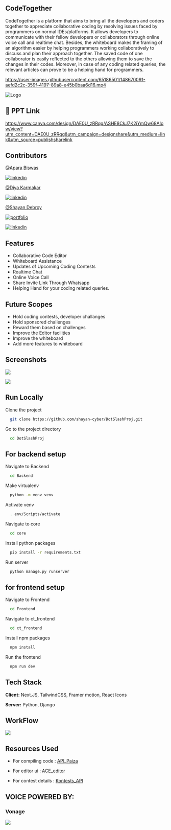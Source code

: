 ## CodeTogether

CodeTogether is a platform that aims to bring all the developers and coders together to appreciate collaborative coding by resolving issues faced by programmers on normal IDEs/platforms. It allows developers to communicate with their fellow developers or collaborators through online voice call and realtime chat. Besides, the whiteboard makes the framing of an algorithm easier by helping programmers working collaboratively to discuss and plan their approach together. The saved code of one collaborator is easily reflected to the others allowing them to save the changes in their codes. Moreover, in case of any coding related queries, the relevant articles can prove to be a helping hand for programmers.


https://user-images.githubusercontent.com/65186501/148670091-aefd2c2c-359f-4197-89a8-e45b0baa6d16.mp4



![Logo](https://i.imgur.com/f7hoxjZ.png)


## 🔗 PPT Link

https://www.canva.com/design/DAE0U_zRRqg/ASHE8CkJ7K2iYmQw68AIow/view?utm_content=DAE0U_zRRqg&utm_campaign=designshare&utm_medium=link&utm_source=publishsharelink


## Contributors

[@Apara Biswas](https://github.com/algo-geek)

[![linkedin](https://img.shields.io/badge/linkedin-0A66C2?style=for-the-badge&logo=linkedin&logoColor=white)](https://www.linkedin.com/in/apara-biswas/)


[@Diya Karmakar](https://github.com/diyakarmakar779)

[![linkedin](https://img.shields.io/badge/linkedin-0A66C2?style=for-the-badge&logo=linkedin&logoColor=white)](https://www.linkedin.com/in/diya-karmakar/)


[@Shayan Debroy](https://github.com/shayan-cyber)

[![portfolio](https://img.shields.io/badge/my_portfolio-000?style=for-the-badge&logo=ko-fi&logoColor=white)](https://shayandebroy.pythonanywhere.com/)

[![linkedin](https://img.shields.io/badge/linkedin-0A66C2?style=for-the-badge&logo=linkedin&logoColor=white)](https://www.linkedin.com/in/shayan-debroy/)

  
## Features

- Collaborative Code Editor
- Whiteboard Assistance
- Updates of Upcoming Coding Contests
- Realtime Chat
- Online Voice Call
- Share Invite Link Through Whatsapp
- Helping Hand for your coding related queries.


## Future Scopes
- Hold coding contests, developer challanges 
- Hold sponsored challenges
- Reward them based on challenges
- Improve the Editor facilities
- Improve the whiteboard
- Add more features to whiteboard
  
## Screenshots

![](https://i.imgur.com/2NQ0lFY.png)

![](https://i.imgur.com/iPhcUOc.png)

  
## Run Locally

Clone the project

```bash
  git clone https://github.com/shayan-cyber/DotSlashProj.git
```

Go to the project directory

```bash
  cd DotSlashProj

```

## For backend setup

Navigate to Backend

```bash
  cd Backend
```

Make virtualenv

```bash
  python -m venv venv
```


Activate venv

```bash
  . env/Scripts/activate
```

Navigate to core

```bash
  cd core
```

Install python packages

```bash
  pip install -r requirements.txt
```

Run server

```bash
  python manage.py runserver
```


## for frontend setup

Navigate to Frontend

```bash
  cd Frontend
```

Navigate to ct_frontend

```bash
  cd ct_frontend
```


Install npm packages

```bash
  npm install
```


Run the frontend

```bash
  npm run dev
```









## Tech Stack

**Client:** Next.JS, TailwindCSS, Framer motion, React Icons

**Server:** Python, Django

  
## WorkFlow

![](https://i.imgur.com/u3MKjGx.jpg)


## Resources Used

- For compiling code : [API_Paiza](https://paiza.io/en)

- For editor ui : [ACE_editor](https://ace.c9.io/)

- For contest details : [Kontests_API](https://kontests.net/api)





## VOICE POWERED BY:
### Vonage

![](https://i.imgur.com/T5tKYug.png)
